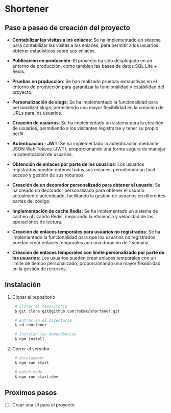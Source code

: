 # Shortener

## Paso a pasao de creación del proyecto

- **Contabilizar las visitas a los enlaces**: Se ha implementado un sistema para contabilizar las visitas a los enlaces, para permitir a los usuarios obtener estadísticas sobre sus enlaces.

- **Publicación en producción**: El proyecto ha sido desplegado en un entorno de producción, como tambien las bases de datos SQL Lite + Redis.

- **Pruebas en producción**: Se han realizado pruebas exhaustivas en el entorno de producción para garantizar la funcionalidad y estabilidad del proyecto.

- **Personalización de slugs**: Se ha implementado la funcionalidad para personalizar slugs, permitiendo una mayor flexibilidad en la creación de URLs para los usuarios.

- **Creación de usuarios**: Se ha implementado un sistema para la creación de usuarios, permitiendo a los visitantes registrarse y tener su propio perfil.

- **Autenticación - JWT**: Se ha implementado la autenticación mediante JSON Web Tokens (JWT), proporcionando una forma segura de manejar la autenticación de usuarios.

- **Obtención de enlaces por parte de los usuarios**: Los usuarios registrados pueden obtener todos sus enlaces, permitiendo un fácil acceso y gestión de sus recursos.

- **Creación de un decorador personalizado para obtener el usuario**: Se ha creado un decorador personalizado para obtener el usuario actualmente autenticado, facilitando la gestión de usuarios en diferentes partes del código.

- **Implementación de cache Redis**: Se ha implementado un sistema de cacheo utilizando Redis, mejorando la eficiencia y velocidad de las operaciones de lectura.

- **Creación de enlaces temporales para usuarios no registrados**: Se ha implementado la funcionalidad para que los usuarios no registrados puedan crear enlaces temporales con una duración de 1 semana.

- **Creación de enlaces temporales con límite personalizado por parte de los usuarios**: Los usuarios pueden crear enlaces temporales con un límite de tiempo personalizado, proporcionando una mayor flexibilidad en la gestión de recursos.


## Instalación

1. Clonar el repositorio

   ```bash
    # Clonar el repositorio
    $ git clone git@github.com:rsbmk/shortener.git

    # Entrar en el directorio
    $ cd shortener
   
    # Instalar las dependencias
    $ npm install
    ```

2. Correr el servidor

   ```bash
    # development
    $ npm run start

    # watch mode
    $ npm run start:dev
   ```


## Proximos pasos
- [ ] Crear una UI para el proyecto